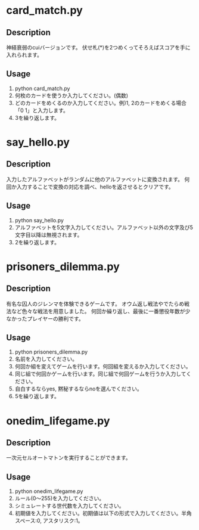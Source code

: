 # card_match.py

## Description
神経衰弱のcuiバージョンです。
伏せ札(\*)を2つめくってそろえばスコアを手に入れられます。

## Usage
1. python card_match.py
2. 何枚のカードを使うか入力してください。(偶数)
3. どのカードをめくるのか入力してください。例)1, 2のカードをめくる場合「0 1」と入力します。
4. 3を繰り返します。


# say_hello.py

## Description
入力したアルファベットがランダムに他のアルファベットに変換されます。
何回か入力することで変換の対応を調べ、helloを返させるとクリアです。

## Usage
1. python say_hello.py
2. アルファベットを5文字入力してください。アルファベット以外の文字及び5文字目以降は無視されます。
3. 2を繰り返します。


# prisoners_dilemma.py

## Description
有名な囚人のジレンマを体験できるゲームです。
オウム返し戦法やでたらめ戦法など色々な戦法を用意しました。
何回か繰り返し、最後に一番懲役年数が少なかったプレイヤーの勝利です。

## Usage
1. python prisoners_dilemma.py
2. 名前を入力してください。
3. 何回か組を変えてゲームを行います。何回組を変えるか入力してください。
4. 同じ組で何回かゲームを行います。同じ組で何回ゲームを行うか入力してください。
5. 自白するならyes, 黙秘するならnoを選んでください。
6. 5を繰り返します。


# onedim_lifegame.py

## Description
一次元セルオートマトンを実行することができます。

## Usage
1. python onedim_lifegame.py
2. ルール(0～255)を入力してください。
3. シミュレートする世代数を入力してください。
4. 初期値を入力してください。初期値は以下の形式で入力してください。半角スペース:0, アスタリスク:1。
